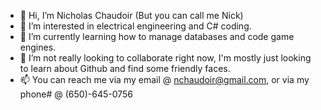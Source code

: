 - 👋 Hi, I’m Nicholas Chaudoir (But you can call me Nick)
- 👀 I’m interested in electrical engineering and C# coding.
- 🌱 I’m currently learning how to manage databases and code game engines.
- 💞️ I’m not really looking to collaborate right now, I'm mostly just looking to learn about Github and find some friendly faces.
- 📫 You can reach me via my email @ nchaudoir@gmail.com, or via my phone# @ (650)-645-0756

<!---
NickJC01/NickJC01 is a ✨ special ✨ repository because its `README.md` (this file) appears on your GitHub profile.
You can click the Preview link to take a look at your changes.
--->
